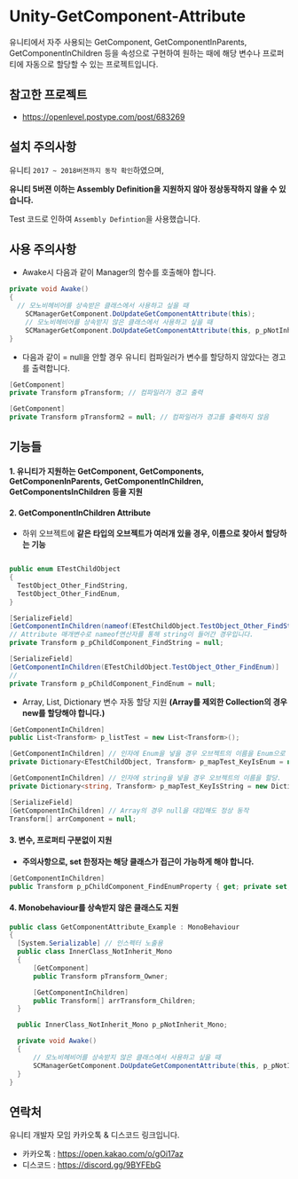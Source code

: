 # Unity-GetComponent-Attribute

유니티에서 자주 사용되는 GetComponent, GetComponentInParents, GetComponentInChildren 등을 속성으로 구현하여 원하는 때에 해당 변수나 프로퍼티에 자동으로 할당할 수 있는 프로젝트입니다.

## 참고한 프로젝트
- https://openlevel.postype.com/post/683269

## 설치 주의사항
유니티 `2017 ~ 2018버젼까지 동작 확인`하였으며,

**유니티 5버젼 이하는 Assembly Definition을 지원하지 않아 정상동작하지 않을 수 있습니다.**

Test 코드로 인하여 ``Assembly Defintion``을 사용했습니다.

## 사용 주의사항

- Awake시 다음과 같이 Manager의 함수를 호출해야 합니다.

```csharp
private void Awake()
{
  // 모노비헤비어를 상속받은 클래스에서 사용하고 싶을 때
    SCManagerGetComponent.DoUpdateGetComponentAttribute(this);
    // 모노비헤비어를 상속받지 않은 클래스에서 사용하고 싶을 때
    SCManagerGetComponent.DoUpdateGetComponentAttribute(this, p_pNotInherit_Mono);
}
```
- 다음과 같이 = null을 안할 경우 유니티 컴파일러가 변수를 할당하지 않았다는 경고를 출력합니다.

```csharp
[GetComponent]
private Transform pTransform; // 컴파일러가 경고 출력

[GetComponent]
private Transform pTransform2 = null; // 컴파일러가 경고를 출력하지 않음
```
## 기능들

#### 1. 유니티가 지원하는 GetComponent, GetComponents, GetComponenInParents, GetComponentInChildren, GetComponentsInChildren 등을 지원

#### 2. GetComponentInChildren Attribute
- 하위 오브젝트에 **같은 타입의 오브젝트가 여러개 있을 경우, 이름으로 찾아서 할당하는 기능**

```csharp

public enum ETestChildObject
{
  TestObject_Other_FindString,
  TestObject_Other_FindEnum,
}

[SerializeField]
[GetComponentInChildren(nameof(ETestChildObject.TestObject_Other_FindString))]
// Attribute 매개변수로 nameof연산자를 통해 string이 들어간 경우입니다.
private Transform p_pChildComponent_FindString = null;

[SerializeField]
[GetComponentInChildren(ETestChildObject.TestObject_Other_FindEnum)]
//
private Transform p_pChildComponent_FindEnum = null;
```

- Array, List, Dictionary 변수 자동 할당 지원 **(Array를 제외한 Collection의 경우 new를 할당해야 합니다.)**

```csharp
[GetComponentInChildren]
public List<Transform> p_listTest = new List<Transform>();

[GetComponentInChildren] // 인자에 Enum을 넣을 경우 오브젝트의 이름을 Enum으로 파싱하여 할당.
private Dictionary<ETestChildObject, Transform> p_mapTest_KeyIsEnum = new Dictionary<ETestChildObject, Transform>();

[GetComponentInChildren] // 인자에 string을 넣을 경우 오브젝트의 이름을 할당.
private Dictionary<string, Transform> p_mapTest_KeyIsString = new Dictionary<string, Transform>();

[SerializeField]
[GetComponentInChildren] // Array의 경우 null을 대입해도 정상 동작
Transform[] arrComponent = null;
```

#### 3. 변수, 프로퍼티 구분없이 지원
- **주의사항으로, set 한정자는 해당 클래스가 접근이 가능하게 해야 합니다.**

```csharp
[GetComponentInChildren]
public Transform p_pChildComponent_FindEnumProperty { get; private set; }
```

#### 4. Monobehaviour를 상속받지 않은 클래스도 지원
```csharp
public class GetComponentAttribute_Example : MonoBehaviour
{
  [System.Serializable] // 인스펙터 노출용
  public class InnerClass_NotInherit_Mono
  {
      [GetComponent]
      public Transform pTransform_Owner;

      [GetComponentInChildren]
      public Transform[] arrTransform_Children;
  }

  public InnerClass_NotInherit_Mono p_pNotInherit_Mono;

  private void Awake()
  {
      // 모노비헤비어를 상속받지 않은 클래스에서 사용하고 싶을 때
      SCManagerGetComponent.DoUpdateGetComponentAttribute(this, p_pNotInherit_Mono);
  }
}
```

## 연락처
유니티 개발자 모임 카카오톡 & 디스코드 링크입니다.

- 카카오톡 : https://open.kakao.com/o/gOi17az
- 디스코드 : https://discord.gg/9BYFEbG
